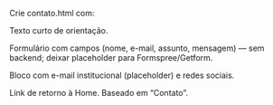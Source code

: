 Crie contato.html com:

Texto curto de orientação.

Formulário com campos (nome, e-mail, assunto, mensagem) — sem backend; deixar placeholder para Formspree/Getform.

Bloco com e-mail institucional (placeholder) e redes sociais.

Link de retorno à Home.
Baseado em “Contato”.